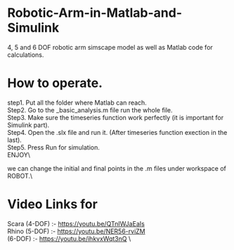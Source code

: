 # Robotic-Arm-in-Matlab-and-Simulink
4, 5 and 6 DOF robotic arm simscape model as well as Matlab code for calculations.
# How to operate.

step1. Put all the folder where Matlab can reach.\
Step2. Go to the <name>_basic_analysis.m file run the whole file.\
Step3. Make sure the timeseries function work perfectly (it is important for Simulink part).\
Step4. Open the .slx file and run it. (After timeseries function exection in the last).\
Step5. Press Run for simulation.\
ENJOY\

we can change the initial and final points in the .m files under workspace of ROBOT.\

# Video Links for 
Scara (4-DOF) :- https://youtu.be/QTnIWJaEaIs \
Rhino (5-DOF) :- https://youtu.be/NER56-rviZM \
(6-DOF)       :- https://youtu.be/ihkvxWqt3nQ \
